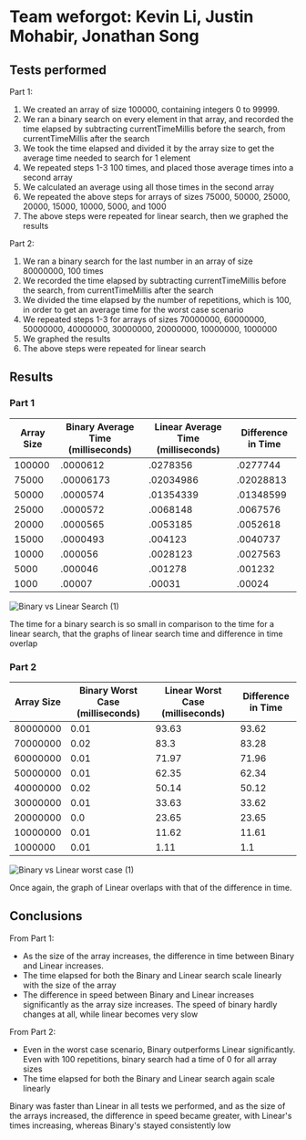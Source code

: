 # Team weforgot: Kevin Li, Justin Mohabir, Jonathan Song
## Tests performed
Part 1:
1. We created an array of size 100000, containing integers 0 to 99999.
2. We ran a binary search on every element in that array, and recorded the time elapsed by subtracting currentTimeMillis before the search, from currentTimeMillis after the search
3. We took the time elapsed and divided it by the array size to get the average time needed to search for 1 element
4. We repeated steps 1-3 100 times, and placed those average times into a second array 
5. We calculated an average using all those times in the second array
6. We repeated the above steps for arrays of sizes 75000, 50000, 25000, 20000, 15000, 10000, 5000, and 1000
7. The above steps were repeated for linear search, then we graphed the results

Part 2:
1. We ran a binary search for the last number in an array of size 80000000, 100 times
2. We recorded the time elapsed by subtracting currentTimeMillis before the search, from currentTimeMillis after the search
3. We divided the time elapsed by the number of repetitions, which is 100, in order to get an average time for the worst case scenario
4. We repeated steps 1-3 for arrays of sizes 70000000, 60000000, 50000000, 40000000, 30000000, 20000000, 10000000, 1000000
5. We graphed the results
6. The above steps were repeated for linear search

## Results
### Part 1
| Array Size | Binary Average Time (milliseconds) | Linear Average Time (milliseconds) | Difference in Time |
|------------|------------------------------------|------------------------------------|--------------------|
|100000      |               .0000612             |              .0278356              |       .0277744     |                           
|75000       |               .00006173            |              .02034986             |       .02028813    |                           
|50000       |               .0000574             |              .01354339             |       .01348599    | 
|25000       |               .0000572             |              .0068148              |       .0067576     | 
|20000       |               .0000565             |              .0053185              |       .0052618     | 
|15000       |               .0000493             |              .004123               |       .0040737     | 
|10000       |               .000056              |              .0028123              |       .0027563     | 
|5000        |               .000046              |              .001278               |       .001232      |
|1000        |               .00007               |              .00031                |       .00024       | 

![Binary vs Linear Search (1)](https://user-images.githubusercontent.com/58864927/146849780-5bf48388-dce5-4d52-a322-bb60ada89f9b.png)

The time for a binary search is so small in comparison to the time for a linear search, that the graphs of linear search time and difference in time overlap

### Part 2
| Array Size |  Binary Worst Case (milliseconds) | Linear Worst Case (milliseconds) | Difference in Time |
|------------|-----------------------------------|----------------------------------|--------------------|
|80000000    |             0.01                  |             93.63                |       93.62        |                           
|70000000    |             0.02                  |             83.3                 |       83.28        |                           
|60000000    |             0.01                  |             71.97                |       71.96        | 
|50000000    |             0.01                  |             62.35                |       62.34        | 
|40000000    |             0.02                  |             50.14                |       50.12        | 
|30000000    |             0.01                  |             33.63                |       33.62        | 
|20000000    |             0.0                   |             23.65                |       23.65        | 
|10000000    |             0.01                  |             11.62                |       11.61        |
|1000000     |             0.01                  |             1.11                 |       1.1          | 

![Binary vs Linear worst case (1)](https://user-images.githubusercontent.com/58864927/146864761-e2edbe3a-5df6-4f1c-a6a6-3feb221a4c83.png)

Once again, the graph of Linear overlaps with that of the difference in time.

## Conclusions
From Part 1:
* As the size of the array increases, the difference in time between Binary and Linear increases.
* The time elapsed for both the Binary and Linear search scale linearly with the size of the array
* The difference in speed between Binary and Linear increases significantly as the array size increases. The speed of binary hardly changes at all, while linear becomes very slow

From Part 2:
* Even in the worst case scenario, Binary outperforms Linear significantly. Even with 100 repetitions, binary search had a time of 0 for all array sizes
* The time elapsed for both the Binary and Linear search again scale linearly

Binary was faster than Linear in all tests we performed, and as the size of the arrays increased, the difference in speed became greater, with Linear's times increasing, whereas Binary's stayed consistently low
